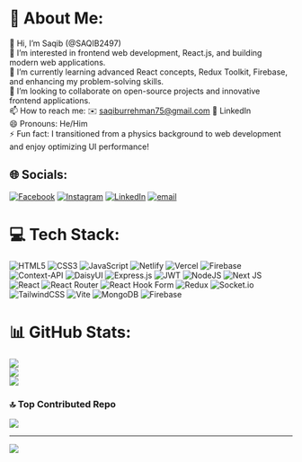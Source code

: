 # 💫 About Me:
👋 Hi, I’m Saqib (@SAQIB2497)<br>👀 I’m interested in frontend web development, React.js, and building modern web applications.<br>🌱 I’m currently learning advanced React concepts, Redux Toolkit, Firebase, and enhancing my problem-solving skills.<br>💞️ I’m looking to collaborate on open-source projects and innovative frontend applications.<br>📫 How to reach me: ✉️ saqiburrehman75@gmail.com 🔗 LinkedIn<br>😄 Pronouns: He/Him<br>⚡ Fun fact: I transitioned from a physics background to web development and enjoy optimizing UI performance!<br>


## 🌐 Socials:
[![Facebook](https://img.shields.io/badge/Facebook-%231877F2.svg?logo=Facebook&logoColor=white)](https://facebook.com/https://www.facebook.com/SAQI2497) [![Instagram](https://img.shields.io/badge/Instagram-%23E4405F.svg?logo=Instagram&logoColor=white)](https://instagram.com/https://www.instagram.com/saqib_rehman_warsi_/) [![LinkedIn](https://img.shields.io/badge/LinkedIn-%230077B5.svg?logo=linkedin&logoColor=white)](https://linkedin.com/in/https://www.linkedin.com/in/saqib-ur-rehman-1827522ba/) [![email](https://img.shields.io/badge/Email-D14836?logo=gmail&logoColor=white)](mailto:saqiburrehman75@gmail.com) 

# 💻 Tech Stack:
![HTML5](https://img.shields.io/badge/html5-%23E34F26.svg?style=for-the-badge&logo=html5&logoColor=white) ![CSS3](https://img.shields.io/badge/css3-%231572B6.svg?style=for-the-badge&logo=css3&logoColor=white) ![JavaScript](https://img.shields.io/badge/javascript-%23323330.svg?style=for-the-badge&logo=javascript&logoColor=%23F7DF1E) ![Netlify](https://img.shields.io/badge/netlify-%23000000.svg?style=for-the-badge&logo=netlify&logoColor=#00C7B7) ![Vercel](https://img.shields.io/badge/vercel-%23000000.svg?style=for-the-badge&logo=vercel&logoColor=white) ![Firebase](https://img.shields.io/badge/firebase-%23039BE5.svg?style=for-the-badge&logo=firebase) ![Context-API](https://img.shields.io/badge/Context--Api-000000?style=for-the-badge&logo=react) ![DaisyUI](https://img.shields.io/badge/daisyui-5A0EF8?style=for-the-badge&logo=daisyui&logoColor=white) ![Express.js](https://img.shields.io/badge/express.js-%23404d59.svg?style=for-the-badge&logo=express&logoColor=%2361DAFB) ![JWT](https://img.shields.io/badge/JWT-black?style=for-the-badge&logo=JSON%20web%20tokens) ![NodeJS](https://img.shields.io/badge/node.js-6DA55F?style=for-the-badge&logo=node.js&logoColor=white) ![Next JS](https://img.shields.io/badge/Next-black?style=for-the-badge&logo=next.js&logoColor=white) ![React](https://img.shields.io/badge/react-%2320232a.svg?style=for-the-badge&logo=react&logoColor=%2361DAFB) ![React Router](https://img.shields.io/badge/React_Router-CA4245?style=for-the-badge&logo=react-router&logoColor=white) ![React Hook Form](https://img.shields.io/badge/React%20Hook%20Form-%23EC5990.svg?style=for-the-badge&logo=reacthookform&logoColor=white) ![Redux](https://img.shields.io/badge/redux-%23593d88.svg?style=for-the-badge&logo=redux&logoColor=white) ![Socket.io](https://img.shields.io/badge/Socket.io-black?style=for-the-badge&logo=socket.io&badgeColor=010101) ![TailwindCSS](https://img.shields.io/badge/tailwindcss-%2338B2AC.svg?style=for-the-badge&logo=tailwind-css&logoColor=white) ![Vite](https://img.shields.io/badge/vite-%23646CFF.svg?style=for-the-badge&logo=vite&logoColor=white) ![MongoDB](https://img.shields.io/badge/MongoDB-%234ea94b.svg?style=for-the-badge&logo=mongodb&logoColor=white) ![Firebase](https://img.shields.io/badge/firebase-a08021?style=for-the-badge&logo=firebase&logoColor=ffcd34)
# 📊 GitHub Stats:
![](https://github-readme-stats.vercel.app/api?username=SAQIB2497&theme=default&hide_border=false&include_all_commits=false&count_private=false)<br/>
![](https://nirzak-streak-stats.vercel.app/?user=SAQIB2497&theme=default&hide_border=false)<br/>
![](https://github-readme-stats.vercel.app/api/top-langs/?username=SAQIB2497&theme=default&hide_border=false&include_all_commits=false&count_private=false&layout=compact)

### 🔝 Top Contributed Repo
![](https://github-contributor-stats.vercel.app/api?username=SAQIB2497&limit=5&theme=dark&combine_all_yearly_contributions=true)

---
[![](https://visitcount.itsvg.in/api?id=SAQIB2497&icon=0&color=0)](https://visitcount.itsvg.in)

<!-- Proudly created with GPRM ( https://gprm.itsvg.in ) -->
